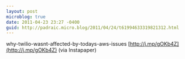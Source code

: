 ```yaml
---
layout: post
microblog: true
date: 2011-04-23 23:27 -0400
guid: http://padraic.micro.blog/2011/04/24/t61994633319821312.html
---
```

why-twilio-wasnt-affected-by-todays-aws-issues [http://j.mp/gOKb4Z](http://j.mp/gOKb4Z) (via Instapaper)
